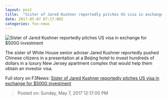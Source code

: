 ```yaml
---
layout: post
title:  "Sister of Jared Kushner reportedly pitches US visa in exchange for $500G investment"
date: 2017-05-07 07:17:00Z
categories: fox-news
---
```


![Sister of Jared Kushner reportedly pitches US visa in exchange for $500G investment](http://a57.foxnews.com/images.foxnews.com/content/fox-news/politics/2017/05/07/sister-jared-kushner-reportedly-pitches-us-visa-in-exchange-for-500g-investment/_jcr_content/par/featured-media/media-0.img.jpg/0/0/1494141864827.jpg?ve=1)

The sister of White House senior adviser Jared Kushner reportedly pushed Chinese citizens in a presentation at a Beijing hotel to invest hundreds of dollars in a luxury New Jersey apartment complex that would help them obtain an investor visa.


Full story on F3News: [Sister of Jared Kushner reportedly pitches US visa in exchange for $500G investment](http://www.f3nws.com/n/gvc4XG)

> Posted on: Sunday, May 7, 2017 12:17:00 PM
